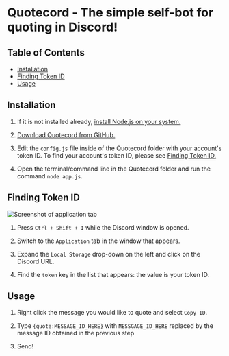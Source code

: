 # Quotecord - The simple self-bot for quoting in Discord!

## Table of Contents

* [Installation](#installation)
* [Finding Token ID](#finding-token-id)
* [Usage](#usage)

## Installation

1.  If it is not installed already, [install Node.js on your system.](https://nodejs.org/)

2.  [Download Quotecord from GitHub.](https://github.com/SpoonBytes/quotecord/archive/master.zip)

3.  Edit the `config.js` file inside of the Quotecord folder with your account's token ID. To find your account's token ID, please see [Finding Token ID.](#finding-token-id)

4.  Open the terminal/command line in the Quotecord folder and run the command `node app.js`.

## Finding Token ID

![Screenshot of application tab](https://i.imgur.com/QBNTrhX.png)

1.  Press `Ctrl + Shift + I` while the Discord window is opened.

2.  Switch to the `Application` tab in the window that appears.

3.  Expand the `Local Storage` drop-down on the left and click on the Discord URL.

4.  Find the `token` key in the list that appears: the value is your token ID.

## Usage

1.  Right click the message you would like to quote and select `Copy ID`.

2.  Type `{quote:MESSAGE_ID_HERE}` with `MESSGAGE_ID_HERE` replaced by the message ID obtained in the previous step

3.  Send!
